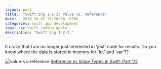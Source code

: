 ```yaml
---
layout: post
title:  "Swift'ing 1-2-3: Value vs. Reference"
date:   2016-10-01 17:20:08 -0700
categories: swift app development 
tags: app swift coding apple
description: "Swift'ing 1-2-3."
---
```


It crazy that I am no longer just interested in 'just' code for results. Do you know where the data is stored in memory for 'let' and 'var'?? 


![value-vs-reference](https://koenig-media.raywenderlich.com/uploads/2015/08/value-vs-reference-500x500.png)
[Reference vs Value Types in Swift: Part 1/2](https://www.raywenderlich.com/112027/reference-value-types-in-swift-part-1)
